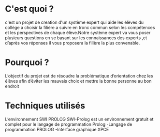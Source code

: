 # C'est quoi ?
c'est un projet de creation d'un système expert qui aide les élèves du collège a choisir la filière a suivre en tronc commun selon les compétences et les perspectives de chaque élève.Notre système expert va vous poser plusieurs questions en se basant sur les connaissances des experts ,et d’après vos réponses il vous proposera la filière la plus convenable.

# Pourquoi ?
L’objectif du projet est de résoudre la problématique d’orientation chez les élèves afin 
d’éviter les mauvais choix et mettre la bonne personne au bon endroit
 
 # Techniques utilisés
 L’environnement SWI PROLOG
SWI-Prolog  est un environnement gratuit et complet pour le langage de programmation Prolog
-Langage de programmation PROLOG
-Interface graphique XPCE

